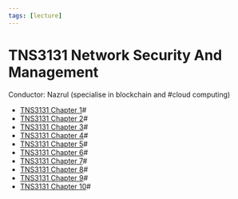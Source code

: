 ```yaml
---
tags: [lecture]
---
```


# TNS3131 Network Security And Management

Conductor: Nazrul (specialise in blockchain and #cloud computing)

- [TNS3131 Chapter 1](202209261333.md)#
- [TNS3131 Chapter 2](202210052152.md)#
- [TNS3131 Chapter 3](202210122051.md)#
- [TNS3131 Chapter 4](202210182233.md)#
- [TNS3131 Chapter 5](202210312225.md)#
- [TNS3131 Chapter 6](202211091450.md)#
- [TNS3131 Chapter 7](202212052002.md)#
- [TNS3131 Chapter 8](202212211443.md)#
- [TNS3131 Chapter 9](202301021638.md)#
- [TNS3131 Chapter 10](202301211102.md)#
